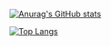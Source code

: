 [![Anurag's GitHub stats](https://github-readme-stats.vercel.app/api?username=Clarice0997&count_private=true&show_icons=true)](https://github.com/anuraghazra/github-readme-stats)

[![Top Langs](https://github-readme-stats.vercel.app/api/top-langs/?username=Clarice0997)](https://github.com/anuraghazra/github-readme-stats)
